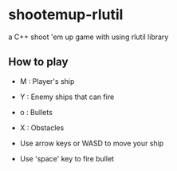 # shootemup-rlutil
a C++ shoot 'em up game with using rlutil library

## How to play
- M : Player's ship
- Y : Enemy ships that can fire
- o : Bullets
- X : Obstacles

- Use arrow keys or WASD to move your ship
- Use 'space' key to fire bullet
